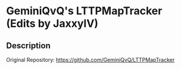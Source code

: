 # GeminiQvQ's LTTPMapTracker (Edits by JaxxyIV)

## Description

Original Repository: https://github.com/GeminiQvQ/LTTPMapTracker
